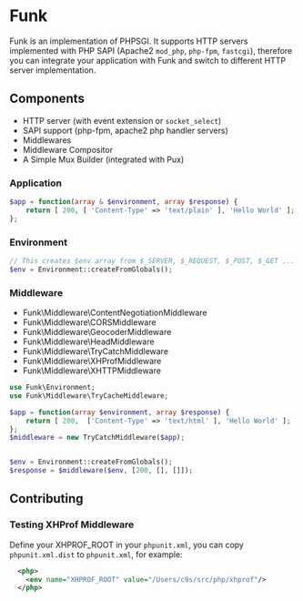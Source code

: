 # Funk

Funk is an implementation of PHPSGI. It supports HTTP servers implemented with PHP SAPI (Apache2 `mod_php`, `php-fpm`, `fastcgi`), therefore you can integrate your application with Funk and switch to different HTTP server implementation.

## Components

- HTTP server (with event extension or `socket_select`)
- SAPI support (php-fpm, apache2 php handler servers)
- Middlewares
- Middleware Compositor
- A Simple Mux Builder (integrated with Pux)


### Application

```php
$app = function(array & $environment, array $response) {
    return [ 200, [ 'Content-Type' => 'text/plain' ], 'Hello World' ];
};
```

### Environment

```php
// This creates $env array from $_SERVER, $_REQUEST, $_POST, $_GET ... 
$env = Environment::createFromGlobals();
```


### Middleware

- Funk\Middleware\ContentNegotiationMiddleware
- Funk\Middleware\CORSMiddleware
- Funk\Middleware\GeocoderMiddleware
- Funk\Middleware\HeadMiddleware
- Funk\Middleware\TryCatchMiddleware
- Funk\Middleware\XHProfMiddleware
- Funk\Middleware\XHTTPMiddleware


```php
use Funk\Environment;
use Funk\Middleware\TryCacheMiddleware;

$app = function(array $environment, array $response) {
    return [ 200,  ['Content-Type' => 'text/html' ], 'Hello World' ];
};
$middleware = new TryCatchMiddleware($app);


$env = Environment::createFromGlobals();
$response = $middleware($env, [200, [], []]);
```

## Contributing

### Testing XHProf Middleware


Define your XHPROF_ROOT in your `phpunit.xml`, you can copy `phpunit.xml.dist` to `phpunit.xml`,
for example:

```xml
  <php>
    <env name="XHPROF_ROOT" value="/Users/c9s/src/php/xhprof"/>
  </php>
```

